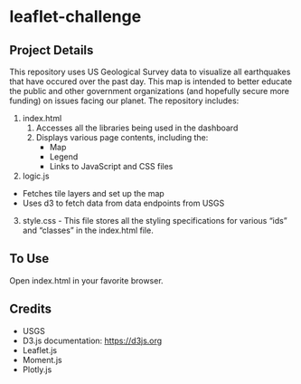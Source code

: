 # leaflet-challenge

## Project Details
This repository uses US Geological Survey data to visualize all earthquakes that have occured over the past day. This map is intended to better educate the public and other government organizations (and hopefully secure more funding) on issues facing our planet.  The repository includes:

1. index.html
    1. Accesses all the libraries being used in the dashboard
    2. Displays various page contents, including the:
        - Map
        - Legend
        - Links to JavaScript and CSS files
2. logic.js <br>
  - Fetches tile layers and set up the map<br>
  - Uses d3 to fetch data from data endpoints from USGS
3. style.css - This file stores all the styling specifications for various “ids” and “classes” in the index.html file.

## To Use
Open index.html in your favorite browser.

## Credits
- USGS
- D3.js documentation: https://d3js.org
- Leaflet.js
- Moment.js
- Plotly.js
